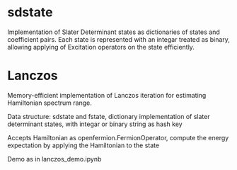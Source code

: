 # sdstate
Implementation of Slater Determinant states as dictionaries of states and coefficient pairs. Each state is represented with an integar treated as binary, allowing applying of Excitation operators on the state efficiently.
# Lanczos
Memory-efficient implementation of Lanczos iteration for estimating Hamiltonian spectrum range.

Data structure: sdstate and fstate, dictionary implementation of slater determinant states, with integar or binary string as hash key

Accepts Hamiltonian as openfermion.FermionOperator, compute the energy expectation by applying the Hamiltonian to the state

Demo as in lanczos_demo.ipynb



